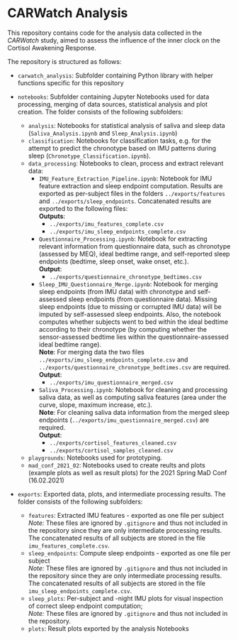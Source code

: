 # CARWatch Analysis

This repository contains code for the analysis data collected in the *CARWatch* study, aimed to assess the influence of the inner clock on the Cortisol Awakening Response.

The repository is structured as follows:

* `carwatch_analysis`: Subfolder containing Python library with helper functions specific for this repository
* `notebooks`: Subfolder containing Jupyter Notebooks used for data processing, merging of data sources, statistical analysis and plot creation. The folder consists of the following subfolders:
    * `analysis`: Notebooks for statistical analysis of saliva and sleep data (`Saliva_Analysis.ipynb` and `Sleep_Analysis.ipynb`)
    * `classification`: Notebooks for classification tasks, e.g. for the attempt to predict the chronotype based on IMU patterns during sleep (`Chronotype_Classification.ipynb`).
    * `data_processing`: Notebooks to clean, process and extract relevant data:
        * `IMU_Feature_Extraction_Pipeline.ipynb`: Notebook for IMU feature extraction and sleep endpoint computation. Results are exported as per-subject files in the folders `../exports/features` and `../exports/sleep_endpoints`. Concatenated results are exported to the following files:  
            **Outputs**:
            * `../exports/imu_features_complete.csv`
            * `../exports/imu_sleep_endpoints_complete.csv`
        * `Questionnaire_Processing.ipynb`: Notebook for extracting relevant information from questionnaire data, such as chronotype (assessed by MEQ), ideal bedtime range, and self-reported sleep endpoints (bedtime, sleep onset, wake onset, etc.).  
        **Output**:
            * `../exports/questionnaire_chronotype_bedtimes.csv`
        * `Sleep_IMU_Questionnaire_Merge.ipynb`: Notebook for merging sleep endpoints (from IMU data) with chronotype and self-assessed sleep endpoints (from questionnaire data). Missing sleep endpoints (due to missing or corrupted IMU data) will be imputed by self-assessed sleep endpoints. Also, the notebook computes whether subjects went to bed within the ideal bedtime according to their chronotype (by computing whether the sensor-assessed bedtime lies within the questionnaire-assessed ideal bedtime range).  
        **Note**: For merging data the two files `../exports/imu_sleep_endpoints_complete.csv` and `../exports/questionnaire_chronotype_bedtimes.csv` are required.  
            **Output**:
            * `../exports/imu_questionnaire_merged.csv`
        * `Saliva_Processing.ipynb`: Notebook for cleaning and processing saliva data, as well as computing saliva features (area under the curve, slope, maximum increase, etc.).  
            **Note**: For cleaning saliva data information from the merged sleep endpoints (`../exports/imu_questionnaire_merged.csv`) are required.  
            **Output**:
            * `../exports/cortisol_features_cleaned.csv`
            * `../exports/cortisol_samples_cleaned.csv`
    * `playgrounds`: Notebooks used for prototyping.
    * `mad_conf_2021_02`: Notebooks used to create reults and plots (example plots as well as result plots) for the 2021 Spring MaD Conf (16.02.2021)

* `exports`: Exported data, plots, and intermediate processing results. The folder consists of the following subfolders:
    * `features`: Extracted IMU features - exported as one file per subject  
        *Note:* These files are ignored by `.gitignore` and thus not included in the repository since they are only intermediate processing results. The concatenated results of all subjects are stored in the file `imu_features_complete.csv`.
    * `sleep_endpoints`: Compute sleep endpoints - exported as one file per subject  
        *Note:* These files are ignored by `.gitignore` and thus not included in the repository since they are only intermediate processing results. The concatenated results of all subjects are stored in the file `imu_sleep_endpoints_complete.csv`.
    * `sleep_plots`: Per-subject and -night IMU plots for visual inspection of correct sleep endpoint computation; </br> *Note:* These files are ignored by `.gitignore` and thus not included in the repository.
    * `plots`: Result plots exported by the analysis Notebooks
